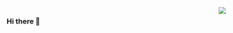 <img align="right" src="https://github-readme-stats.vercel.app/api?username=monellz&count_private=true&show_icons=true&icon_color=805AD5&text_color=718096&bg_color=ffffff&hide_title=true" />

### Hi there 👋


<!--
**monellz/monellz** is a ✨ _special_ ✨ repository because its `README.md` (this file) appears on your GitHub profile.

Here are some ideas to get you started:

- 🔭 I’m currently working on ...
- 🌱 I’m currently learning ...
- 👯 I’m looking to collaborate on ...
- 🤔 I’m looking for help with ...
- 💬 Ask me about ...
- 📫 How to reach me: ...
- 😄 Pronouns: ...
- ⚡ Fun fact: ...
-->
